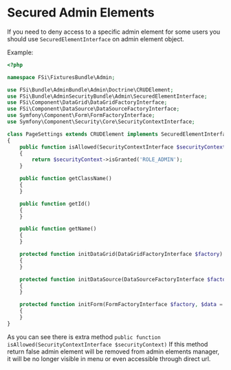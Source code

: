 # Secured Admin Elements

If you need to deny access to a specific admin element for some users
you should use ``SecuredElementInterface`` on admin element object.

Example:

```php
<?php

namespace FSi\FixturesBundle\Admin;

use FSi\Bundle\AdminBundle\Admin\Doctrine\CRUDElement;
use FSi\Bundle\AdminSecurityBundle\Admin\SecuredElementInterface;
use FSi\Component\DataGrid\DataGridFactoryInterface;
use FSi\Component\DataSource\DataSourceFactoryInterface;
use Symfony\Component\Form\FormFactoryInterface;
use Symfony\Component\Security\Core\SecurityContextInterface;

class PageSettings extends CRUDElement implements SecuredElementInterface
{
    public function isAllowed(SecurityContextInterface $securityContext)
    {
        return $securityContext->isGranted('ROLE_ADMIN');
    }

    public function getClassName()
    {
    }

    public function getId()
    {
    }

    public function getName()
    {
    }

    protected function initDataGrid(DataGridFactoryInterface $factory)
    {
    }

    protected function initDataSource(DataSourceFactoryInterface $factory)
    {
    }

    protected function initForm(FormFactoryInterface $factory, $data = null)
    {
    }
}
```

As you can see there is extra method ``public function isAllowed(SecurityContextInterface $securityContext)``
If this method return false admin element will be removed from admin elements manager, it will
be no longer visible in menu or even accessible through direct url.